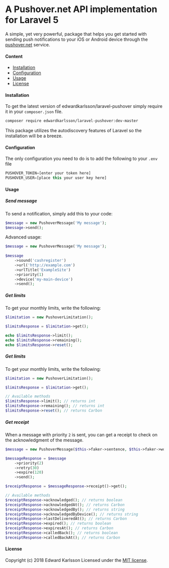 # A Pushover.net API implementation for Laravel 5

A simple, yet very powerful, package that helps you get started with sending push notifications to your iOS or Android device through the [pushover.net](https://pushover.net/) service.

#### Content
- [Installation](#installation)
- [Configuration](#configuration)
- [Usage](#usage)
- [License](#license)

#### Installation
To get the latest version of edwardkarlsson/laravel-pushover simply require it in your `composer.json` file.

```bash
composer require edwardkarlsson/laravel-pushover:dev-master
```

This package utilizes the autodiscovery features of Laravel so the installation will be a breeze.

#### Configuration
The only configuration you need to do is to add the following to your `.env` file

```js
PUSHOVER_TOKEN=[enter your token here]
PUSHOVER_USER=[place this your user key here]
```

#### Usage
##### Send message
To send a notification, simply add this to your code:
```php
$message = new PushoverMessage('My message');
$message->send();
```

Advanced usage:
```php
$message = new PushoverMessage('My message');
        
$message
    ->sound('cashregister')
    ->url('http://example.com')
    ->urlTitle('ExampleSite')
    ->priority(1)
    ->device('my-main-device')
    ->send();
```

##### Get limits
To get your monthly limits, write the following:
```php
$limitation = new PushoverLimitation();

$limitsResponse = $limitation->get();

echo $limitsResponse->limit();
echo $limitsResponse->remaining();
echo $limitsResponse->reset();
```

##### Get limits
To get your monthly limits, write the following:
```php
$limitation = new PushoverLimitation();

$limitsResponse = $limitation->get();

// Available methods
$limitsResponse->limit(); // returns int
$limitsResponse->remaining(); // returns int
$limitsResponse->reset(); // returns Carbon
```

##### Get receipt
When a message with priority `2` is sent, you can get a receipt to check on the acknowledgment of the message.

```php
$message = new PushoverMessage($this->faker->sentence, $this->faker->word);

$messageResponse = $message
    ->priority(2)
    ->retry(30)
    ->expire(120)
    ->send();

$receiptResponse = $messageResponse->receipt()->get();

// Available methods
$receiptResponse->acknowledged(); // returns boolean
$receiptResponse->acknowledgedAt(); // returns Carbon
$receiptResponse->acknowledgedBy(); // returns string
$receiptResponse->acknowledgedByDevice(); // returns string
$receiptResponse->lastDeliveredAt(); // returns Carbon
$receiptResponse->expired(); // returns boolean
$receiptResponse->expiresAt(); // returns Carbon
$receiptResponse->calledBack(); // returns boolean
$receiptResponse->calledBackAt(); // returns Carbon
```

#### License

Copyright (c) 2018 Edward Karlsson Licensed under the [MIT license](https://github.com/edwardkarlsson/laravel-pushover/blob/master/LICENSE).
